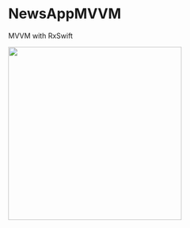 # NewsAppMVVM
MVVM with RxSwift

<img width="350" src="https://user-images.githubusercontent.com/47273077/184473430-dc5b6b05-e32f-47cc-802b-1aeea7730aa1.gif">




